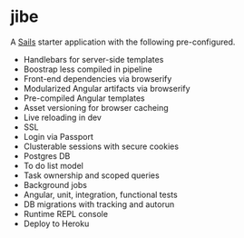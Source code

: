 # jibe

A [Sails](http://sailsjs.org) starter application with the following pre-configured.

* Handlebars for server-side templates
* Boostrap less compiled in pipeline
* Front-end dependencies via browserify
* Modularized Angular artifacts via browserify
* Pre-compiled Angular templates
* Asset versioning for browser cacheing
* Live reloading in dev
* SSL
* Login via Passport
* Clusterable sessions with secure cookies
* Postgres DB
* To do list model
* Task ownership and scoped queries
* Background jobs
* Angular, unit, integration, functional tests
* DB migrations with tracking and autorun
* Runtime REPL console
* Deploy to Heroku
